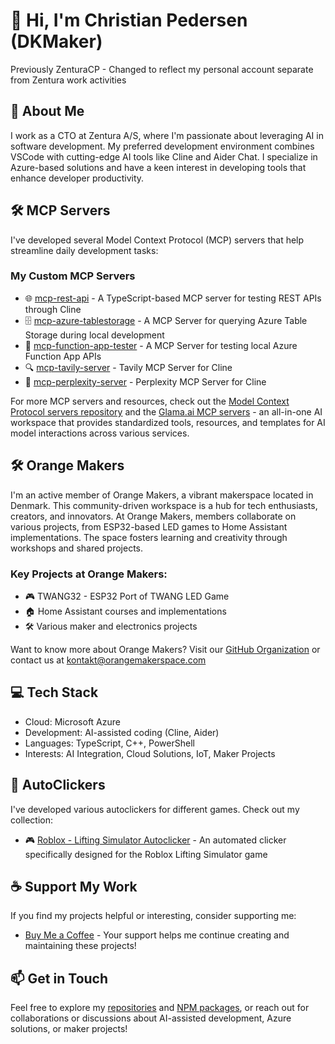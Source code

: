 # 👋 Hi, I'm Christian Pedersen (DKMaker)
Previously ZenturaCP - Changed to reflect my personal account separate from Zentura work activities

## 🚀 About Me
I work as a CTO at Zentura A/S, where I'm passionate about leveraging AI in software development. My preferred development environment combines VSCode with cutting-edge AI tools like Cline and Aider Chat. I specialize in Azure-based solutions and have a keen interest in developing tools that enhance developer productivity.

## 🛠️ MCP Servers
I've developed several Model Context Protocol (MCP) servers that help streamline daily development tasks:

### My Custom MCP Servers
- 🌐 [mcp-rest-api](https://github.com/dkmaker/mcp-rest-api) - A TypeScript-based MCP server for testing REST APIs through Cline
- 🗄️ [mcp-azure-tablestorage](https://github.com/dkmaker/mcp-azure-tablestorage) - A MCP Server for querying Azure Table Storage during local development
- 🧪 [mcp-function-app-tester](https://github.com/dkmaker/mcp-function-app-tester) - A MCP Server for testing local Azure Function App APIs
- 🔍 [mcp-tavily-server](https://github.com/dkmaker/mcp-tavily-server) - Tavily MCP Server for Cline
- 🤖 [mcp-perplexity-server](https://github.com/dkmaker/mcp-perplexity-server) - Perplexity MCP Server for Cline

For more MCP servers and resources, check out the [Model Context Protocol servers repository](https://github.com/modelcontextprotocol/servers) and the [Glama.ai MCP servers](https://glama.ai/mcp/servers) - an all-in-one AI workspace that provides standardized tools, resources, and templates for AI model interactions across various services.

## 🛠️ Orange Makers
I'm an active member of Orange Makers, a vibrant makerspace located in Denmark. This community-driven workspace is a hub for tech enthusiasts, creators, and innovators. At Orange Makers, members collaborate on various projects, from ESP32-based LED games to Home Assistant implementations. The space fosters learning and creativity through workshops and shared projects.

### Key Projects at Orange Makers:
- 🎮 TWANG32 - ESP32 Port of TWANG LED Game
- 🏠 Home Assistant courses and implementations
- 🛠️ Various maker and electronics projects

Want to know more about Orange Makers? Visit our [GitHub Organization](https://github.com/OrangeMakers) or contact us at kontakt@orangemakerspace.com

## 💻 Tech Stack
- Cloud: Microsoft Azure
- Development: AI-assisted coding (Cline, Aider)
- Languages: TypeScript, C++, PowerShell
- Interests: AI Integration, Cloud Solutions, IoT, Maker Projects

## 🤖 AutoClickers
I've developed various autoclickers for different games. Check out my collection:

- 🎮 [Roblox - Lifting Simulator Autoclicker](https://github.com/dkmaker/AutoClickers) - An automated clicker specifically designed for the Roblox Lifting Simulator game

## ☕ Support My Work
If you find my projects helpful or interesting, consider supporting me:

- [Buy Me a Coffee](https://www.buymeacoffee.com/dkmaker) - Your support helps me continue creating and maintaining these projects!

## 📫 Get in Touch
Feel free to explore my [repositories](https://github.com/dkmaker) and [NPM packages](https://www.npmjs.com/~dkmaker), or reach out for collaborations or discussions about AI-assisted development, Azure solutions, or maker projects!
